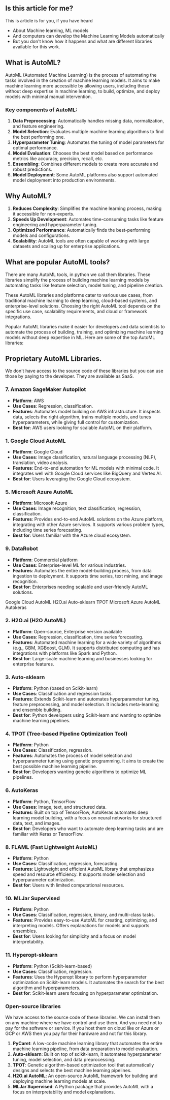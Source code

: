 
## Is this article for me?
This is article is for you, if you have heard 
- About Machine learning, ML models 
- And computers can develop the Machine Learning Models automatically 
- But you don't know how it happens and what are different libraries available for this work.

## What is AutoML?
AutoML (Automated Machine Learning) is the process of automating the tasks involved in the creation of machine learning models. It aims to make machine learning more accessible by allowing users, including those without deep expertise in machine learning, to build, optimize, and deploy models with minimal manual intervention.

### Key components of AutoML:
1. **Data Preprocessing**: Automatically handles missing data, normalization, and feature engineering.
2. **Model Selection**: Evaluates multiple machine learning algorithms to find the best performing one.
3. **Hyperparameter Tuning**: Automates the tuning of model parameters for optimal performance.
4. **Model Evaluation**: Chooses the best model based on performance metrics like accuracy, precision, recall, etc.
5. **Ensembling**: Combines different models to create more accurate and robust predictions.
6. **Model Deployment**: Some AutoML platforms also support automated model deployment into production environments.

## Why AutoML?
1. **Reduces Complexity**: Simplifies the machine learning process, making it accessible for non-experts.
1. **Speeds Up Development**: Automates time-consuming tasks like feature engineering and hyperparameter tuning.
1. **Optimized Performance**: Automatically finds the best-performing models and configurations.
1. **Scalability**: AutoML tools are often capable of working with large datasets and scaling up for enterprise applications.

## What are popular AutoML tools?
There are many AutoML tools, in python we call them libraries. These libraries simplify the process of building machine learning models by automating tasks like feature selection, model tuning, and pipeline creation.

These AutoML libraries and platforms cater to various use cases, from traditional machine learning to deep learning, cloud-based systems, and enterprise-level solutions. Choosing the right AutoML tool depends on the specific use case, scalability requirements, and cloud or framework integrations.

Popular AutoML libraries make it easier for developers and data scientists to automate the process of building, training, and optimizing machine learning models without deep expertise in ML. Here are some of the top AutoML libraries:

## Proprietary AutoML Libraries.
We don't have access to the source code of these libraries but you can use those by paying to the developer. They are available as SaaS.

### 7. **Amazon SageMaker Autopilot**
   - **Platform**: AWS
   - **Use Cases**: Regression, classification.
   - **Features**: Automates model building on AWS infrastructure. It inspects data, selects the right algorithm, trains multiple models, and tunes hyperparameters, while giving full control for customization.
   - **Best for**: AWS users looking for scalable AutoML on their platform.

### 1. **Google Cloud AutoML**
   - **Platform**: Google Cloud
   - **Use Cases**: Image classification, natural language processing (NLP), translation, video analysis.
   - **Features**: End-to-end automation for ML models with minimal code. It integrates well with Google Cloud services like BigQuery and Vertex AI.
   - **Best for**: Users leveraging the Google Cloud ecosystem.

### 5. **Microsoft Azure AutoML**
   - **Platform**: Microsoft Azure
   - **Use Cases**: Image recognition, text classification, regression, classification.
   - **Features**: Provides end-to-end AutoML solutions on the Azure platform, integrating with other Azure services. It supports various problem types, including time series forecasting.
   - **Best for**: Users familiar with the Azure cloud ecosystem.

### 9. **DataRobot**
   - **Platform**: Commercial platform
   - **Use Cases**: Enterprise-level ML for various industries.
   - **Features**: Automates the entire model-building process, from data ingestion to deployment. It supports time series, text mining, and image recognition.
   - **Best for**: Enterprises needing scalable and user-friendly AutoML solutions.
   
Google Cloud AutoML
H2O.ai 
Auto-sklearn 
TPOT 
Microsoft Azure AutoML
Autokeras 


   
### 2. **H2O.ai (H2O AutoML)**
   - **Platform**: Open-source, Enterprise version available
   - **Use Cases**: Regression, classification, time series forecasting.
   - **Features**: Automated machine learning for a wide variety of algorithms (e.g., GBM, XGBoost, GLM). It supports distributed computing and has integrations with platforms like Spark and Python.
   - **Best for**: Large-scale machine learning and businesses looking for enterprise features.

### 3. **Auto-sklearn**
   - **Platform**: Python (based on Scikit-learn)
   - **Use Cases**: Classification and regression tasks.
   - **Features**: Extends Scikit-learn and automates hyperparameter tuning, feature preprocessing, and model selection. It includes meta-learning and ensemble building.
   - **Best for**: Python developers using Scikit-learn and wanting to optimize machine learning pipelines.

### 4. **TPOT (Tree-based Pipeline Optimization Tool)**
   - **Platform**: Python
   - **Use Cases**: Classification, regression.
   - **Features**: Automates the process of model selection and hyperparameter tuning using genetic programming. It aims to create the best possible machine learning pipeline.
   - **Best for**: Developers wanting genetic algorithms to optimize ML pipelines.



### 6. **AutoKeras**
   - **Platform**: Python, TensorFlow
   - **Use Cases**: Image, text, and structured data.
   - **Features**: Built on top of TensorFlow, AutoKeras automates deep learning model building, with a focus on neural networks for structured data, text, and images.
   - **Best for**: Developers who want to automate deep learning tasks and are familiar with Keras or TensorFlow.



### 8. **FLAML (Fast Lightweight AutoML)**
   - **Platform**: Python
   - **Use Cases**: Classification, regression, forecasting.
   - **Features**: Lightweight and efficient AutoML library that emphasizes speed and resource efficiency. It supports model selection and hyperparameter optimization.
   - **Best for**: Users with limited computational resources.



### 10. **MLJar Supervised**
   - **Platform**: Python
   - **Use Cases**: Classification, regression, binary, and multi-class tasks.
   - **Features**: Provides easy-to-use AutoML for creating, optimizing, and interpreting models. Offers explanations for models and supports ensembles.
   - **Best for**: Users looking for simplicity and a focus on model interpretability.

### 11. **Hyperopt-sklearn**
   - **Platform**: Python (Scikit-learn-based)
   - **Use Cases**: Classification, regression.
   - **Features**: Uses the Hyperopt library to perform hyperparameter optimization on Scikit-learn models. It automates the search for the best algorithm and hyperparameters.
   - **Best for**: Scikit-learn users focusing on hyperparameter optimization.



### Open-source libraries
We have access to the source code of these libraries. We can install them on any machine where we have control and use them. And you need not to pay for the software or service. If you host them on cloud like or Azure or GCP or AWS then you pay for their hardware and not for this library.



1. **PyCaret**: A low-code machine learning library that automates the entire machine learning pipeline, from data preparation to model evaluation.
2. **Auto-sklearn**: Built on top of scikit-learn, it automates hyperparameter tuning, model selection, and data preprocessing.
3. **TPOT**: Genetic algorithm-based optimization tool that automatically designs and selects the best machine learning pipelines.
4. **H2O.ai AutoML**: An open-source AutoML framework for building and deploying machine learning models at scale.
5. **MLJar Supervised**: A Python package that provides AutoML with a focus on interpretability and model explanations.

